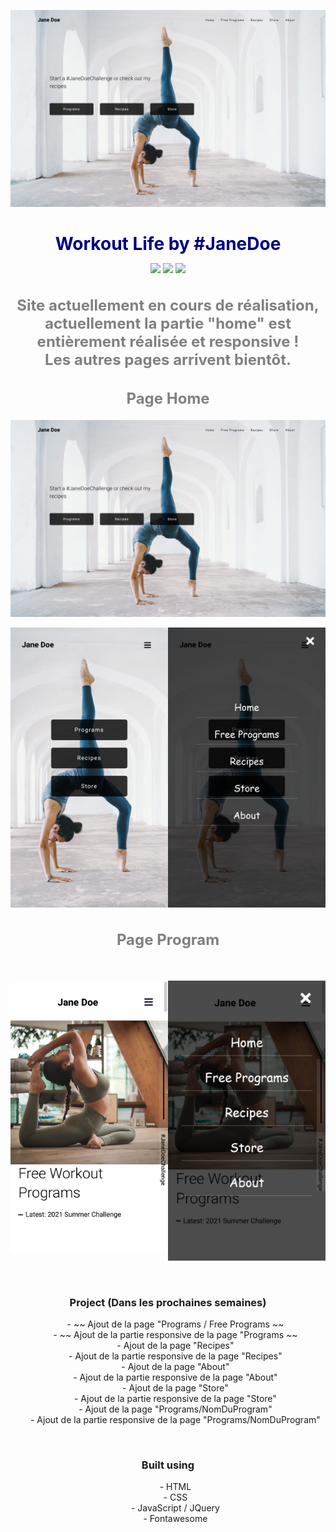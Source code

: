 <p align="center">
    <a href="https://anggiie.github.io/Site-Workout-Life/">
        <img src="./src/capts/Capture d’écran 2021-04-30 à 23.57.46.png" width="550" alt="Workout Life Home Page"/>
    </a>
</p>

<h1 align="center" style="border-bottom: none !important; margin-bottom: 5px !important; text-decoration: none; font-size: 28px; color: navy;">
    Workout Life by #JaneDoe
</h1>
  
<p align="center">
    <a href="instagram" style="text-decoration: none;">
      <img src="https://img.shields.io/badge/Instagram-E4405F?style=for-the-badge&logo=instagram&logoColor=white">
    </a>
    <a href="" style="text-decoration: none;">
        <img src="https://img.shields.io/badge/LinkedIn-0077B5?style=for-the-badge&logo=linkedin&logoColor=white">
    </a>
    <a href="" style="text-decoration: none;">
        <img src="https://img.shields.io/badge/GitHub-100000?style=for-the-badge&logo=github&logoColor=white">
    </a>
</p>

<h2 align="center" style="color: grey; font-size: 24px;">
    Site actuellement en cours de réalisation, actuellement la partie "home" est entièrement réalisée et responsive !
    <br>
    Les autres pages arrivent bientôt.
</h2>

<h2 align="center" style="color: grey; font-size: 24px;">
    Page Home
</h2>
<p align="center">
    <a href="">
        <img src="./src/capts/Capture d’écran 2021-04-30 à 23.57.46.png" width="550" alt=""/>
    </a>
</p>
<p align="center" style="display: flex; justify-content: space-around;">
    <a href="https://anggiie.github.io/Site-Workout-Life/" style="text-decoration: none;">
        <img src="./src/capts/Capture d’écran 2021-04-30 à 23.57.59.png" width="400" alt=""/>
    </a>
    <a href="https://anggiie.github.io/Site-Workout-Life/" style="text-decoration: none;">
        <img src="./src/capts/Capture d’écran 2021-04-30 à 23.58.01.png" width="400" alt=""/>
    </a>
</p>

<h2 align="center" style="color: grey; font-size: 24px;">
    Page Program
</h2>
<p align="center">
    <a href="">
        <img src="./src/capts/Capture d’écran 2021-05-03 à 01.04.35.png" width="550" alt=""/>
    </a>
</p>
<p align="center" style="display: flex; justify-content: space-around;">
    <a href="https://anggiie.github.io/Site-Workout-Life/" style="text-decoration: none;">
        <img src="./src/capts/Capture d’écran 2021-05-03 à 01.04.06.png" width="400" alt=""/>
    </a>
    <a href="https://anggiie.github.io/Site-Workout-Life/" style="text-decoration: none;">
        <img src="./src/capts/Capture d’écran 2021-05-03 à 01.11.17.png" width="400" alt=""/>
    </a>
</p>
<br>
<div align="center">
    <h3> Project (Dans les prochaines semaines)</h3>
    <ul>
        <li style="list-style: none;">- ~~ Ajout de la page "Programs / Free Programs ~~</li>
        <li style="list-style: none;">- ~~ Ajout de la partie responsive de la page "Programs ~~ </li>
        <li style="list-style: none;">- Ajout de la page "Recipes"</li>
        <li style="list-style: none;">- Ajout de la partie responsive de la page "Recipes"</li>
        <li style="list-style: none;">- Ajout de la page "About"</li>
        <li style="list-style: none;">- Ajout de la partie responsive de la page "About"</li>
        <li style="list-style: none;">- Ajout de la page "Store"</li>
        <li style="list-style: none;">- Ajout de la partie responsive de la page "Store"</li>
        <li style="list-style: none;">- Ajout de la page "Programs/NomDuProgram"</li>
        <li style="list-style: none;">- Ajout de la partie responsive de la page "Programs/NomDuProgram"</li>
    </ul> 
</div>
<br>
<div align="center">
    <h3> Built using</h3>
    <ul>
        <li style="list-style: none;">- HTML</li>
        <li style="list-style: none;">- CSS</li>
        <li style="list-style: none;">- JavaScript / JQuery</li>
        <li style="list-style: none;">- Fontawesome</li>
    </ul>
</div>